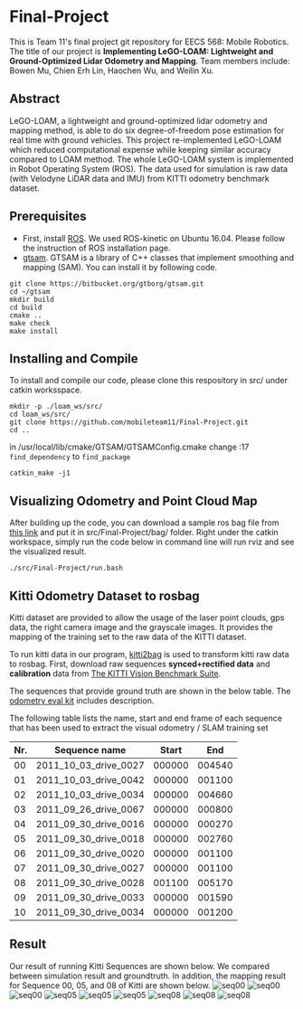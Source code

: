 # Final-Project
This is Team 11's final project git repository for EECS 568: Mobile Robotics. The title of our project is **Implementing LeGO-LOAM: Lightweight and Ground-Optimized Lidar Odometry and Mapping**. Team members include: Bowen Mu, Chien Erh Lin, Haochen Wu, and Weilin Xu.

## Abstract
LeGO-LOAM, a lightweight and ground-optimized lidar odometry and mapping method, is able to do six degree-of-freedom pose estimation for real time with ground vehicles. This project re-implemented LeGO-LOAM which reduced computational expense while keeping similar accuracy compared to LOAM method. The whole LeGO-LOAM system is implemented in Robot Operating System (ROS). The data used for simulation is raw data (with Velodyne LiDAR data and IMU) from KITTI odometry benchmark dataset. 

## Prerequisites
- First, install [ROS](http://wiki.ros.org/ROS/Installation). We used ROS-kinetic on Ubuntu 16.04. Please follow the instruction of ROS installation page.
- [gtsam](https://github.com/borglab/gtsam). GTSAM is a library of C++ classes that implement smoothing and mapping (SAM). You can install it by following code.
```
git clone https://bitbucket.org/gtborg/gtsam.git
cd ~/gtsam
mkdir build
cd build
cmake ..
make check 
make install
```

## Installing and Compile
To install and compile our code, please clone this respository in src/ under catkin worksspace.
```
mkdir -p ./loam_ws/src/
cd loam_ws/src/
git clone https://github.com/mobileteam11/Final-Project.git
cd ..
```
in /usr/local/lib/cmake/GTSAM/GTSAMConfig.cmake
change :17 `find_dependency` to `find_package`
```
catkin_make -j1
```

## Visualizing Odometry and Point Cloud Map
After building up the code, you can download a sample ros bag file from [this link](https://drive.google.com/open?id=1sxApV5dmFf6UF1WJs1LW3-WQaRopNyDq) and put it in src/Final-Project/bag/ folder. Right under the catkin workspace, simply run the code below in command line will run rviz and see the visualized result.
```
./src/Final-Project/run.bash
```

## Kitti Odometry Dataset to rosbag
Kitti dataset are provided to allow the usage of the laser point clouds, gps data, the right
camera image and the grayscale images. It provides the mapping of the training set to the raw data of the KITTI dataset.



To run kitti data in our program, [kitti2bag](https://github.com/tomas789/kitti2bag) is used to transform kitti raw data to rosbag. First, download raw sequences **synced+rectified data** and **calibration** data from [The KITTI Vision Benchmark Suite](http://www.cvlibs.net/datasets/kitti/raw_data.php). 


The sequences that provide ground truth are shown in the below table. The [odometry eval kit](http://kitti.is.tue.mpg.de/kitti/devkit_odometry.zip) includes description.

The following table lists the name, start and end frame of each sequence that
has been used to extract the visual odometry / SLAM training set

| Nr. |Sequence name |Start | End |
| --- | --- | --- | --- |
| 00 | 2011_10_03_drive_0027 | 000000 | 004540 |
| 01 | 2011_10_03_drive_0042 | 000000 | 001100 |
| 02 | 2011_10_03_drive_0034 | 000000 | 004660 |
| 03 | 2011_09_26_drive_0067 | 000000 | 000800 |
| 04 | 2011_09_30_drive_0016 | 000000 | 000270 |
| 05 | 2011_09_30_drive_0018 | 000000 | 002760 |
| 06 | 2011_09_30_drive_0020 | 000000 | 001100 |
| 07 | 2011_09_30_drive_0027 | 000000 | 001100 |
| 08 | 2011_09_30_drive_0028 | 001100 | 005170 |
| 09 | 2011_09_30_drive_0033 | 000000 | 001590 |
| 10 | 2011_09_30_drive_0034 | 000000 | 001200 |

## Result
Our result of running Kitti Sequences are shown below. We compared between simulation result and groundtruth. In addition, the mapping result for Sequence 00, 05, and 08 of Kitti are shown below.
![seq00](/result/00_cmp.png)
![seq00](/result/00.png)
![seq00](/result/00_error.png)
![seq05](/result/05_cmp.png)
![seq05](/result/05.png)
![seq05](/result/05_error.png)
![seq08](/result/08_cmp.png)
![seq08](/result/08.png)
![seq08](/result/08_error.png)
